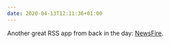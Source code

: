 ```yaml
---
date: 2020-04-13T12:11:36+01:00
---
```


Another great RSS app from back in the day: [NewsFire](http://www.newsfirerss.com/).
